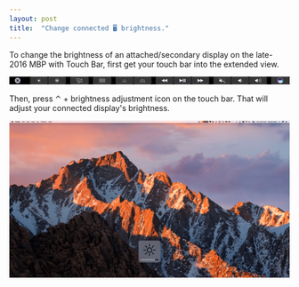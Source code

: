 ```yaml
---
layout: post
title:  "Change connected 🖥 brightness."
---
```


To change the brightness of an attached/secondary display on the late-2016 MBP with Touch Bar, first get your touch bar into the extended view.

![touch](/img/brightness/touch-bar.png)

Then, press ⌃ + brightness adjustment icon on the touch bar. That will adjust your connected display's brightness.

![display](/img/brightness/display.png)
